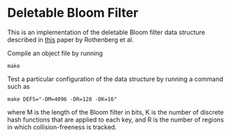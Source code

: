 # Deletable Bloom Filter

This is an implementation of the deletable Bloom filter data structure described in [this][0] paper by Rothenberg et al.

Compile an object file by running

    make

Test a particular configuration of the data structure by running a command such as

    make DEFS="-DM=4096 -DR=128 -DK=16"

where M is the length of the Bloom filter in bits, K is the number of discrete hash functions that are applied to each key, and R is the number of regions in which collision-freeness is tracked.

[0]: https://dl.acm.org/doi/10.1109/LCOMM.2010.06.100344